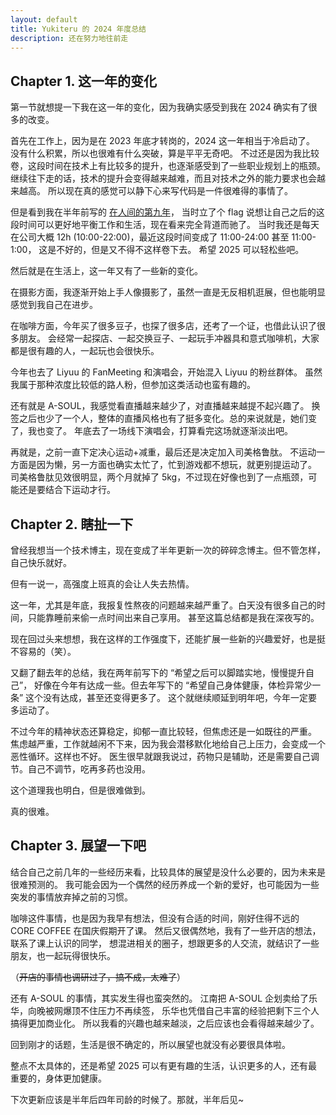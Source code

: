 ```yaml
---
layout: default
title: Yukiteru 的 2024 年度总结
description: 还在努力地往前走
---
```


## Chapter 1. 这一年的变化

第一节就想提一下我在这一年的变化，因为我确实感受到我在 2024 确实有了很多的改变。

首先在工作上，因为是在 2023 年底才转岗的，2024 这一年相当于冷启动了。
没有什么积累，所以也很难有什么突破，算是平平无奇吧。
不过还是因为我比较卷，这段时间在技术上有比较多的提升，也逐渐感受到了一些职业规划上的瓶颈。
继续往下走的话，技术的提升会变得越来越难，而且对技术之外的能力要求也会越来越高。
所以现在真的感觉可以静下心来写代码是一件很难得的事情了。

但是看到我在半年前写的 [在人间的第九年](my-3rd-year-on-job.md)，
当时立了个 flag 说想让自己之后的这段时间可以更好地平衡工作和生活，现在看来完全背道而驰了。
当时我还是每天在公司大概 12h (10:00-22:00)，最近这段时间变成了 11:00-24:00 甚至 11:00-1:00，
这是不好的，但是又不得不这样卷下去。
希望 2025 可以轻松些吧。

然后就是在生活上，这一年又有了一些新的变化。

在摄影方面，我逐渐开始上手人像摄影了，虽然一直是无反相机逛展，但也能明显感觉到我自己在进步。

在咖啡方面，今年买了很多豆子，也探了很多店，还考了一个证，也借此认识了很多朋友。
会经常一起探店、一起交换豆子、一起玩手冲器具和意式咖啡机，大家都是很有趣的人，一起玩也会很快乐。

今年也去了 Liyuu 的 FanMeeting 和演唱会，开始混入 Liyuu 的粉丝群体。
虽然我属于那种浓度比较低的路人粉，但参加这类活动也蛮有趣的。

还有就是 A-SOUL，我感觉看直播越来越少了，对直播越来越提不起兴趣了。
换签之后也少了一个人，整体的直播风格也有了挺多变化。总的来说就是，她们变了，我也变了。
年底去了一场线下演唱会，打算看完这场就逐渐淡出吧。

再就是，之前一直下定决心运动+减重，最后还是决定加入司美格鲁肽。
不运动一方面是因为懒，另一方面也确实太忙了，忙到游戏都不想玩，就更别提运动了。
司美格鲁肽见效很明显，两个月就掉了 5kg，不过现在好像也到了一点瓶颈，可能还是要结合下运动才行。

## Chapter 2. 瞎扯一下

曾经我想当一个技术博主，现在变成了半年更新一次的碎碎念博主。但不管怎样，自己快乐就好。

但有一说一，高强度上班真的会让人失去热情。

这一年，尤其是年底，我报复性熬夜的问题越来越严重了。白天没有很多自己的时间，只能靠睡前来偷一点时间出来自己享用。
甚至这篇总结都是我在深夜写的。

现在回过头来想想，我在这样的工作强度下，还能扩展一些新的兴趣爱好，也是挺不容易的（笑）。

又翻了翻去年的总结，我在两年前写下的 “希望之后可以脚踏实地，慢慢提升自己”，
好像在今年有达成一些。但去年写下的 “希望自己身体健康，体检异常少一条” 这个没有达成，甚至还变得更多了。
这个就继续顺延到明年吧，今年一定要多运动了。

不过今年的精神状态还算稳定，抑郁一直比较轻，但焦虑还是一如既往的严重。
焦虑越严重，工作就越闲不下来，因为我会潜移默化地给自己上压力，会变成一个恶性循环。这样也不好。
医生很早就跟我说过，药物只是辅助，还是需要自己调节。自己不调节，吃再多药也没用。

这个道理我也明白，但是很难做到。

真的很难。

## Chapter 3. 展望一下吧

结合自己之前几年的一些经历来看，比较具体的展望是没什么必要的，因为未来是很难预测的。
我可能会因为一个偶然的经历养成一个新的爱好，也可能因为一些突发的事情放弃掉之前的习惯。

咖啡这件事情，也是因为我早有想法，但没有合适的时间，刚好住得不远的 CORE COFFEE 在国庆假期开了课。
然后又很偶然地，我有了一些开店的想法，联系了课上认识的同学，
想混进相关的圈子，想跟更多的人交流，就结识了一些朋友，也一起玩得很快乐。

（~~开店的事情也调研过了，搞不成，太难了~~）

还有 A-SOUL 的事情，其实发生得也蛮突然的。
江南把 A-SOUL 企划卖给了乐华，向晚被网爆顶不住压力不再续签，
乐华也凭借自己丰富的经验把剩下三个人搞得更加商业化。
所以我看的兴趣也越来越淡，之后应该也会看得越来越少了。

回到刚才的话题，生活是很不确定的，所以展望也就没有必要很具体啦。

整点不太具体的，还是希望 2025 可以有更有趣的生活，认识更多的人，还有最重要的，身体更加健康。

下次更新应该是半年后四年司龄的时候了。那就，半年后见~
